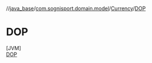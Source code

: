 //[java_base](../../../../index.md)/[com.sognisport.domain.model](../../index.md)/[Currency](../index.md)/[DOP](index.md)

# DOP

[JVM]\
[DOP](index.md)
